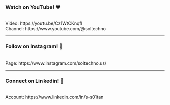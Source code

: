 ### Watch on YouTube! ❤️
<br/>
Video: https://youtu.be/Cz1WtCKnqfI
<br/>
Channel: https://www.youtube.com/@soltechno
<hr/>

### Follow on Instagram! 💫
<br/>
Page: https://www.instagram.com/soltechno.us/
<hr/>

### Connect on Linkedin! 💙
<br/>
Account: https://www.linkedin.com/in/s-s01tan
